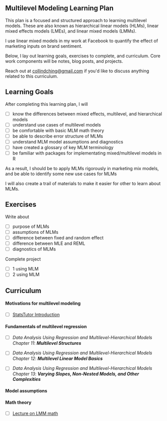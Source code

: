 ## Multilevel Modeling Learning Plan

This plan is a focused and structured approach to learning multilevel models. These are also known as hierarchical linear models (HLMs), linear mixed effects models (LMEs), and linear mixed models (LMMs).

I use linear mixed models in my work at Facebook to quantify the effect of marketing inputs on brand sentiment.

Below, I lay out learning goals, exercises to complete, and curriculum. Core work components will be notes, blog posts, and projects.

Reach out at collindching@gmail.com if you'd like to discuss anything related to this curriculum. 

## Learning Goals

After completing this learning plan, I will

- [ ] know the differences between mixed effects, multilevel, and hierarchical models
- [ ] understand use cases of multilevel models
- [ ] be comfortable with basic MLM math theory
- [ ] be able to describe error structure of MLMs
- [ ] understand MLM model assumptions and diagnostics
- [ ] have created a glossary of key MLM terminology
- [ ] be familiar with packages for implementating mixed/multilevel models in R 

As a result, I should be to apply MLMs rigorously in
marketing mix models, and be able to identify some new use cases for MLMs

I will also create a trail of materials to make it easier for other to learn about MLMs.

## Exercises

Write about 
- [ ] purpose of MLMs
- [ ] assumptions of MLMs
- [ ] difference between fixed and random effect
- [ ] difference between MLE and REML
- [ ] diagnostics of MLMs

Complete project
- [ ] 1 using MLM   
- [ ] 2 using MLM

## Curriculum 

#### Motivations for multilevel modeling
        
- [ ] [StatsTutor Introduction](http://www.statstutor.ac.uk/resources/uploaded/multilevelmodelling.pdf)

#### Fundamentals of multilevel regression

- [ ] _Data Analysis Using Regression and Multilevel-Hierarchical Models Chapter 11_: **_Multilevel Structures_**
- [ ] _Data Analysis Using Regression and Multilevel-Hierarchical Models Chapter 12_: **_Multilevel Linear Model Basics_**
- [ ] _Data Analysis Using Regression and Multilevel-Hierarchical Models Chapter 13_: **_Varying Slopes, Non-Nested Models, and Other Complexities_**


#### Model assumptions

#### Math theory 
- [ ] [Lecture on LMM math](http://www2.stat.duke.edu/~sayan/Sta613/2018/lec/LMM.pdf)